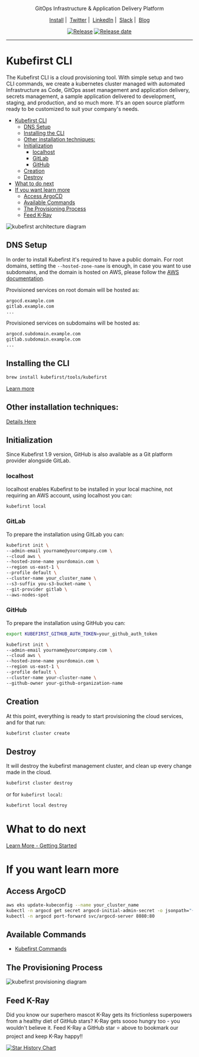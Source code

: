 <p align="center">
  <picture>
    <source media="(prefers-color-scheme: dark)" srcset="images/kubefirst-light.svg" alt="Kubefirst Logo">
    <img alt="" src="images/kubefirst.svg">
  </picture>
</p>
<p align="center">
  GitOps Infrastructure & Application Delivery Platform
</p>

<p align="center">
  <a href="https://docs.kubefirst.io/">Install</a>&nbsp;|&nbsp;
  <a href="https://twitter.com/kubefirst">Twitter</a>&nbsp;|&nbsp;
  <a href="https://www.linkedin.com/company/kubefirst">LinkedIn</a>&nbsp;|&nbsp;
  <a href="https://join.slack.com/t/kubefirst/shared_invite/zt-r0r9cfts-OVnH0ooELDLm9n9p2aU7fw">Slack</a>&nbsp;|&nbsp;
  <a href="https://kubeshop.io/blog-projects/kubefirst">Blog</a>
</p>

<p align="center">
  <a href="https://github.com/kubefirst/kubefirst/releases"><img title="Release" src="https://img.shields.io/github/v/release/kubefirst/kubefirst"/></a>
  <!-- <a href=""><img title="Docker builds" src="https://img.shields.io/docker/automated/kubeshop/tracetest"/></a> -->
  <a href="https://github.com/kubefirst/kubefirst/releases"><img title="Release date" src="https://img.shields.io/github/release-date/kubefirst/kubefirst"/></a>
</p>


---

# Kubefirst CLI

The Kubefirst CLI is a cloud provisioning tool. With simple setup and two CLI commands, we create a kubernetes cluster 
managed with automated Infrastructure as Code, GitOps asset management and application delivery, secrets management, a 
sample application delivered to development, staging, and production, and so much more. It's an open source platform 
ready to be customized to suit your company's needs.

- [Kubefirst CLI](#kubefirst-cli)
  - [DNS Setup](#dns-setup)
  - [Installing the CLI](#installing-the-cli)
  - [Other installation techniques:](#other-installation-techniques)
  - [Initialization](#initialization)
    - [localhost](#localhost)
    - [GitLab](#gitlab)
    - [GitHub](#github)
  - [Creation](#creation)
  - [Destroy](#destroy)
- [What to do next](#what-to-do-next)
- [If you want learn more](#if-you-want-learn-more)
  - [Access ArgoCD](#access-argocd)
  - [Available Commands](#available-commands)
  - [The Provisioning Process](#the-provisioning-process)
  - [Feed K-Ray](#feed-k-ray)

![kubefirst architecture diagram](/images/kubefirst-arch.png)

## DNS Setup

In order to install Kubefirst it's required to have a public domain. For root domains, setting the `--hosted-zone-name`
is enough, in case you want to use subdomains, and the domain is hosted on AWS, please follow the
[AWS documentation](https://aws.amazon.com/premiumsupport/knowledge-center/create-subdomain-route-53/).

Provisioned services on root domain will be hosted as:

```bash
argocd.example.com
gitlab.example.com
...
```

Provisioned services on subdomains will be hosted as:

```bash
argocd.subdomain.example.com
gitlab.subdomain.example.com
...
```

## Installing the CLI

```bash 
brew install kubefirst/tools/kubefirst
```

[Learn more](https://docs.kubefirst.com/kubefirst/overview.html)

## Other installation techniques:

[Details Here](./build/README.md)

## Initialization

Since Kubefirst 1.9 version, GitHub is also available as a Git platform provider alongside GitLab.


### localhost

localhost enables Kubefirst to be installed in your local machine, not requiring an AWS account, using localhost you can:

```bash
kubefirst local
```

### GitLab

To prepare the installation using GitLab you can:

```bash
kubefirst init \
--admin-email yourname@yourcompany.com \
--cloud aws \
--hosted-zone-name yourdomain.com \
--region us-east-1 \
--profile default \
--cluster-name your_cluster_name \
--s3-suffix you-s3-bucket-name \
--git-provider gitlab \
--aws-nodes-spot
```

### GitHub

To prepare the installation using GitHub you can:

```bash
export KUBEFIRST_GITHUB_AUTH_TOKEN=your_github_auth_token

kubefirst init \
--admin-email yourname@yourcompany.com \
--cloud aws \
--hosted-zone-name yourdomain.com \
--region us-east-1 \
--profile default \
--cluster-name your-cluster-name \
--github-owner your-github-organization-name 

```

## Creation

At this point, everything is ready to start provisioning the cloud services, and for that run:

```bash
kubefirst cluster create
```

## Destroy

It will destroy the kubefirst management cluster, and clean up every change made in the cloud.

```bash
kubefirst cluster destroy
```

or for `kubefirst local`:

```bash
kubefirst local destroy
```

# What to do next

[Learn More - Getting Started](https://docs.kubefirst.com/index.html)


# If you want learn more 

## Access ArgoCD

```bash
aws eks update-kubeconfig --name your_cluster_name
kubectl -n argocd get secret argocd-initial-admin-secret -o jsonpath="{.data.password}" | base64 -d
kubectl -n argocd port-forward svc/argocd-server 8080:80
```

## Available Commands

- [Kubefirst Commands](https://docs.kubefirst.com/tooling/kubefirst-cli.html)


## The Provisioning Process

![kubefirst provisioning diagram](/images/provisioning.png)

## Feed K-Ray

Did you know our superhero mascot K-Ray gets its frictionless superpowers from a healthy diet of GitHub stars? K-Ray gets soooo hungry too - you wouldn't believe it. Feed K-Ray a GitHub star ⭐ above to bookmark our project and keep K-Ray happy!!

[![Star History Chart](https://api.star-history.com/svg?repos=kubefirst/kubefirst&type=Date)](https://star-history.com/#kubefirst/kubefirst&Date)
